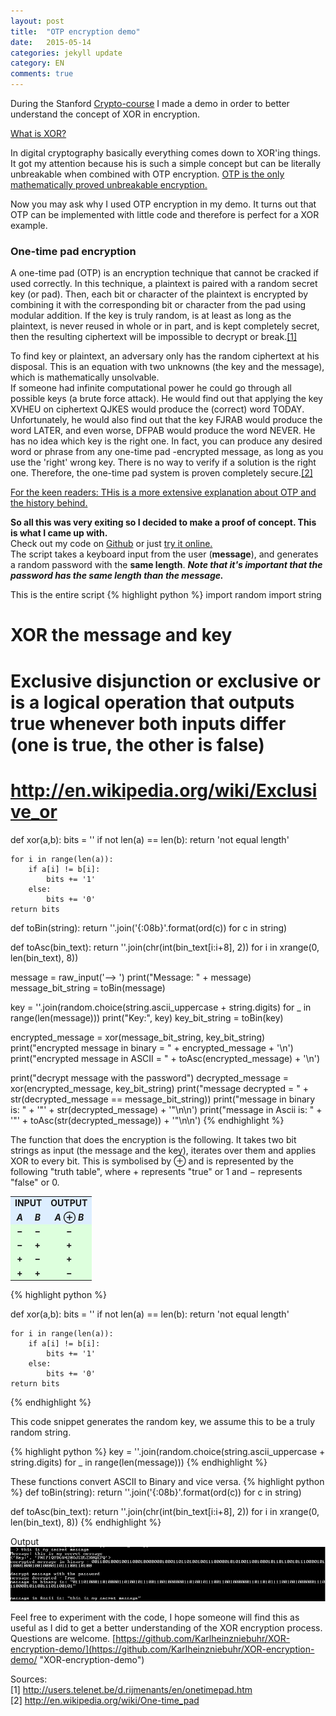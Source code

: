```yaml
---
layout: post
title:  "OTP encryption demo"
date:   2015-05-14
categories: jekyll update
category: EN
comments: true
---
```



During the Stanford [Crypto-course](https://www.coursera.org/course/crypto) I made a demo in order to better understand the concept of XOR in encryption. 

[What is XOR?](http://en.wikipedia.org/wiki/Exclusive_or)

In digital cryptography basically everything comes down to XOR'ing things. It got my attention because his is such a simple concept but can be literally unbreakable when combined with OTP encryption. [OTP is the only mathematically proved unbreakable encryption.](http://users.telenet.be/d.rijmenants/en/onetimepad.htm) 

Now you may ask why I used OTP encryption in my demo. It turns out that OTP can be implemented with little code and therefore is perfect for a XOR example.

### One-time pad encryption
A one-time pad (OTP) is an encryption technique that cannot be cracked if used correctly. In this technique, a plaintext is paired with a random secret key (or pad). Then, each bit or character of the plaintext is encrypted by combining it with the corresponding bit or character from the pad using modular addition. If the key is truly random, is at least as long as the plaintext, is never reused in whole or in part, and is kept completely secret, then the resulting ciphertext will be impossible to decrypt or break.<A HREF="#1">[1]</A> 

To find key or plaintext, an adversary only has the random ciphertext at his disposal. This is an equation with two unknowns (the key and the message), which is mathematically unsolvable.  
If someone had infinite computational power he could go through all possible keys (a brute force attack). He would find out that applying the key XVHEU on ciphertext QJKES would produce the (correct) word TODAY. Unfortunately, he would also find out that the key FJRAB would produce the word LATER, and even worse, DFPAB would produce the word NEVER. He has no idea which key is the right one. In fact, you can produce any desired word or phrase from any one-time pad -encrypted message, as long as you use the 'right' wrong key. There is no way to verify if a solution is the right one. Therefore, the one-time pad system is proven completely secure.<A HREF="#2">[2]</A>

[For the keen readers: THis is a more extensive explanation about OTP and the history behind. ](http://users.telenet.be/d.rijmenants/en/onetimepad.htm)

**So all this was very exiting so I decided to make a proof of concept. This is what I came up with.**  
Check out my code on [Github](https://github.com/Karlheinzniebuhr/XOR-encryption-demo/) or just [try it online.](https://repl.it/oJl)  
The script takes a keyboard input from the user (**message**), and generates a random password with the **same length**.
***Note that it's important that the password has the same length than the message.***


This is the entire script
{% highlight python %}
import random
import string

# XOR the message and key
# Exclusive disjunction or exclusive or is a logical operation that outputs true whenever both inputs differ (one is true, the other is false)
# http://en.wikipedia.org/wiki/Exclusive_or
def xor(a,b):
	bits = ''
	if not len(a) == len(b):
		return 'not equal length'

	for i in range(len(a)):
		if a[i] != b[i]:
			bits += '1'
		else:
			bits += '0'
	return bits



def toBin(string):
	return ''.join('{:08b}'.format(ord(c)) for c in string)

def toAsc(bin_text):
	return ''.join(chr(int(bin_text[i:i+8], 2)) for i in xrange(0, len(bin_text), 8))

message = raw_input('--> ')
print("Message: " + message)
message_bit_string = toBin(message)

key = ''.join(random.choice(string.ascii_uppercase + string.digits) for _ in range(len(message)))
print("Key:", key)
key_bit_string = toBin(key)

encrypted_message = xor(message_bit_string, key_bit_string)
print("encrypted message in binary = " + encrypted_message + '\n')
print("encrypted message in ASCII = " + toAsc(encrypted_message) + '\n')

print("decrypt message with the password")
decrypted_message = xor(encrypted_message, key_bit_string)
print("message decrypted = " + str(decrypted_message == message_bit_string))
print("message in binary is: " + '"' + str(decrypted_message) + '"\n\n')
print("message in Ascii is: " + '"' + toAsc(str(decrypted_message)) + '"\n\n')
{% endhighlight %}


The function that does the encryption is the following. It takes two bit strings as input (the message and the key), iterates over them and applies XOR to every bit. This is symbolised by ⊕ and is represented by the following "truth table", where + represents "true" or 1 and − represents "false" or 0.

<table class="wikitable" style="margin: 1em auto 1em auto">
<tbody><tr bgcolor="#DDEEFF" align="center">
<td colspan="2"><b>INPUT</b></td>
<td><b>OUTPUT</b></td>
</tr>
<tr bgcolor="#DDEEFF" align="center">
<td><i><b>A</b></i></td>
<td><i><b>B</b></i></td>
<td><b><i>A</i> ⊕ <i>B</i></b></td>
</tr>
<tr bgcolor="#DDFFDD" align="center">
<td><b>−</b></td>
<td><b>−</b></td>
<td><b>−</b></td>
</tr>
<tr bgcolor="#DDFFDD" align="center">
<td><b>−</b></td>
<td><b>+</b></td>
<td><b>+</b></td>
</tr>
<tr bgcolor="#DDFFDD" align="center">
<td><b>+</b></td>
<td><b>−</b></td>
<td><b>+</b></td>
</tr>
<tr bgcolor="#DDFFDD" align="center">
<td><b>+</b></td>
<td><b>+</b></td>
<td><b>−</b></td>
</tr>
</tbody></table>


{% highlight python %}

def xor(a,b):
	bits = ''
	if not len(a) == len(b):
		return 'not equal length'

	for i in range(len(a)):
		if a[i] != b[i]:
			bits += '1'
		else:
			bits += '0'
	return bits

{% endhighlight %}


This code snippet generates the random key, we assume this to be a truly random string.

{% highlight python %}
key = ''.join(random.choice(string.ascii_uppercase + string.digits) for _ in range(len(message)))
{% endhighlight %}

These functions convert ASCII to Binary and vice versa.
{% highlight python %}
def toBin(string):
	return ''.join('{:08b}'.format(ord(c)) for c in string)

def toAsc(bin_text):
	return ''.join(chr(int(bin_text[i:i+8], 2)) for i in xrange(0, len(bin_text), 8))
{% endhighlight %}


Output
![Image image2](https://raw.githubusercontent.com/Karlheinzniebuhr/karlheinzniebuhr.github.io/master/images/xor.PNG)


Feel free to experiment with the code, I hope someone will find this as useful as I did to get a better understanding of the XOR encryption process. Questions are welcome. 
[https://github.com/Karlheinzniebuhr/XOR-encryption-demo/](https://github.com/Karlheinzniebuhr/XOR-encryption-demo/ "XOR-encryption-demo")

Sources:  <br>
<A NAME="1">[1] http://users.telenet.be/d.rijmenants/en/onetimepad.htm</A>  <br>
<A NAME="2">[2] http://en.wikipedia.org/wiki/One-time_pad</A>


